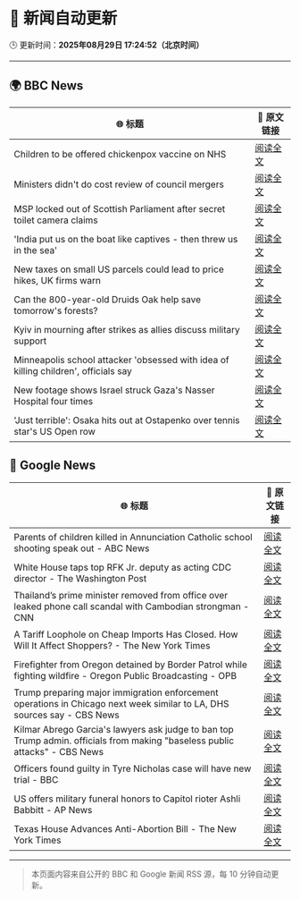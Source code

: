 # 🧠 新闻自动更新

🕒 更新时间：**2025年08月29日 17:24:52（北京时间）**

---

## 🌍 BBC News

| 🌐 标题 | 🔗 原文链接 |
|--------|-------------|
| Children to be offered chickenpox vaccine on NHS | [阅读全文](https://www.bbc.com/news/articles/c860n445vyxo?at_medium=RSS&at_campaign=rss) |
| Ministers didn't do cost review of council mergers | [阅读全文](https://www.bbc.com/news/articles/cj9wxnlnrxdo?at_medium=RSS&at_campaign=rss) |
| MSP locked out of Scottish Parliament after secret toilet camera claims | [阅读全文](https://www.bbc.com/news/articles/c9wy40rxrvxo?at_medium=RSS&at_campaign=rss) |
| 'India put us on the boat like captives - then threw us in the sea' | [阅读全文](https://www.bbc.com/news/articles/c4g0p0522zeo?at_medium=RSS&at_campaign=rss) |
| New taxes on small US parcels could lead to price hikes, UK firms warn | [阅读全文](https://www.bbc.com/news/articles/cvg3yjnq5zeo?at_medium=RSS&at_campaign=rss) |
| Can the 800-year-old Druids Oak help save tomorrow's forests? | [阅读全文](https://www.bbc.com/news/articles/cx2xz8r7egpo?at_medium=RSS&at_campaign=rss) |
| Kyiv in mourning after strikes as allies discuss military support | [阅读全文](https://www.bbc.com/news/articles/cy9834jp9qno?at_medium=RSS&at_campaign=rss) |
| Minneapolis school attacker 'obsessed with idea of killing children', officials say | [阅读全文](https://www.bbc.com/news/articles/c4g0lyny7ydo?at_medium=RSS&at_campaign=rss) |
| New footage shows Israel struck Gaza's Nasser Hospital four times | [阅读全文](https://www.bbc.com/news/articles/cly6lxn1l4po?at_medium=RSS&at_campaign=rss) |
| 'Just terrible': Osaka hits out at Ostapenko over tennis star's US Open row | [阅读全文](https://www.bbc.com/sport/tennis/articles/c707lv5vxxdo?at_medium=RSS&at_campaign=rss) |

## 📰 Google News

| 🌐 标题 | 🔗 原文链接 |
|--------|-------------|
| Parents of children killed in Annunciation Catholic school shooting speak out - ABC News | [阅读全文](https://news.google.com/rss/articles/CBMihwFBVV95cUxOT2s0anZ6ZkxibEFTdkZKejMxQjRQZld6UmlrZG9kTEdwU2F0VmVHUjl5TWtnMkxLVTZ6SUtzRThkUV84VEJXQ0NoRk52RUhIWHo0NlVyVV9YeExkSFc3LVRCQ0lzSFBScXY0V0lyY3dQRnQ5SHd1cmNpOUJ3M1pBeTluTTFTMHPSAYwBQVVfeXFMTjZpM2J3NHd0Tkk3YUhEV2xXUTd3bXVXcXNkZUJqdk5kZ2dMcXdVbXhJdmRRZG9Hb1A2azZySUcyWVlQemRvWE9Zd2FhRXVXeEhlVGd4YS1tMENQdnpJbUh4M1RESWUtUlZ0NGtsUXNFdWhzRnVsRGlYSDBObTVQMnhoTnlINlBzZEwybmg?oc=5) |
| White House taps top RFK Jr. deputy as acting CDC director - The Washington Post | [阅读全文](https://news.google.com/rss/articles/CBMigAFBVV95cUxPU3RlMUYzQzh6MzNTa0hPZnpRRVRudlJwZEE4RlZPV1JXOEVyUVVrVFVWZVJNN3VETmxBTnJ5WDBkcktCeFRFS2tHbHJHM3lVWkozUHlBQk1iaEdTQkc4am1fNmJIeXZxZjV5WTZ0eEhNYWRoczZWR2IzYWdzMjhyNw?oc=5) |
| Thailand’s prime minister removed from office over leaked phone call scandal with Cambodian strongman - CNN | [阅读全文](https://news.google.com/rss/articles/CBMiigFBVV95cUxQNWd5TG5CM2NKRWR4YnNiWm01ckJfNXplS2U4bU5GOUlwTW95U1NzNTBLZTE5ZGZXUGUwMk1IMEpaZTJKSlpkZ3Y2aXRrQ0JoU0RDYmlMS2dvbFAzcHp6SU9nYTk0VzJpSTdPQ0FySm5Gal9tbWxUNlFLMGMwX2dKY2R5c2dZOEJ2aFE?oc=5) |
| A Tariff Loophole on Cheap Imports Has Closed. How Will It Affect Shoppers? - The New York Times | [阅读全文](https://news.google.com/rss/articles/CBMifkFVX3lxTE9nUnkxTC1pQ0owMEJPTTRfNWVHcG9Hdm5oTUN5V0V3eEtHakh2SUVTajZCSEZaRXRpTlJrV0hiYWJjSGhmSmJQWFhQYVJfaXNCcWl1SGFSV2Z3X2dKN2ctWUFxZnZvTDA0aVA2N3N6cjZFdWR6OTNoNUFadXZFZw?oc=5) |
| Firefighter from Oregon detained by Border Patrol while fighting wildfire - Oregon Public Broadcasting - OPB | [阅读全文](https://news.google.com/rss/articles/CBMipwFBVV95cUxOU0tzdVpEZ1FCamNEclpCc1lQYTNGODlJWDM2V3hUNHQtblM1M1NhRGpld0MwZjViUDZiZlVHcDZDcnQ2R29Ua1o2SWZfRmo1VmIxMWQ5VVhKdy1mR0cxNFV3VkN2d1NBejhVQjA3QnRYV0dZdGFRQTZ1VnJfSVloTGo0VkEyWUVKcWVKenJqSm9yYTRiMjljVnlKcFItWVljZGY5OWF2UQ?oc=5) |
| Trump preparing major immigration enforcement operations in Chicago next week similar to LA, DHS sources say - CBS News | [阅读全文](https://news.google.com/rss/articles/CBMijgFBVV95cUxOcDRiNDJQNXhnZlllZ1NXMUpMaVk1TU1HS0F5ZHBPQXprZW1rOVFuMXVtOGF6ZmEzY0pJRVRNamJNNzYyUkZTMUc2cnNKbDRxWlpjeWl1NVFNLUc1WE44aDZhQ0tXRUNzT1hjZDdPYVZVTXp2dDFNN2tjSF9WM2VSVjQxRTFqMlNmb2swcG9B?oc=5) |
| Kilmar Abrego Garcia's lawyers ask judge to ban top Trump admin. officials from making "baseless public attacks" - CBS News | [阅读全文](https://news.google.com/rss/articles/CBMiqgFBVV95cUxOMnhNNEgwSEh4NXFqS212TndScEVUMGRwTGxYbVpQR1VhUTNxNzF4TVhEMEFuN3FLbXFWYjU2UDFiaThFXzFzNFpUZnNuZmtYYVdNSHpEd2czQzlxaEU2MFpWZVQxeHJvVTloQktsU2REVlNRUFJUUGhQazZqSWUzb0NIVWRGN3NDNm1YWFRjbk1Ib1o1Wmg3V3lrTUw5R1BUaW5JQjNzWWFPUdIBrwFBVV95cUxOaVh3dXpxcUtOZ3BlMFB5TWFtNkU1a0tvcC03ZWJVMFBZVlRNR2J2STUzcEhMTmI1a1A1T00zLVo2b0gtSktwY1pibFc1MmxDZnhhUmNVVGk0SVpRZ1I5Q19udDFKbHFHTklneUI0dGZlVzlMOWdnQXVVanNlSlViQnlCcmR3RWhQMUY4N01PckRmS0ZWQ0lYVDB1M29vTjFoTEk4RmIyZlNtWjdHWm1Z?oc=5) |
| Officers found guilty in Tyre Nicholas case will have new trial - BBC | [阅读全文](https://news.google.com/rss/articles/CBMiWkFVX3lxTE52VDNrYWRERU9IU1lweHQwZVh2UXNWekVTWDJkbFJYdjRyY2tHeXdTVWQzNkVKTGdYcmUwNVZvWUphcFdocGF5QV8yU3BycHluR2FnYWo0VEduUdIBX0FVX3lxTFAyUlI4NnVLQXo1eXItOEdVNWpKMWd3dFl6MWVhZmdPQU83ZlFlRVJjNXBPMUpleVJ4MDBfYUdZQ2ktQjktakg5dlFqUmV3LVFHVXQzVzJxQVY3ZTltOVZj?oc=5) |
| US offers military funeral honors to Capitol rioter Ashli Babbitt - AP News | [阅读全文](https://news.google.com/rss/articles/CBMiqwFBVV95cUxPY1dwOTNwU2xTSTZwbENhNDJuOGVQQVNlaTZxeEdnZmZ3UWNPb1NUYkJuNC04X0JBSVRrcVZWZkdQR1hDT1NpUjFpS1dBR0RkQ1hQU01sN3owVEdOSHZsWlYxQWxmTXV6a1MzOXZzSS1qN2s5cldOTmlzNWFqcjZaWXBCdWlyckhvRVA1SVI4UXV3aTFTY2hocVpGbXpZbTVOTmZYQVVKNVVaaFE?oc=5) |
| Texas House Advances Anti-Abortion Bill - The New York Times | [阅读全文](https://news.google.com/rss/articles/CBMigwFBVV95cUxOMXJNRXB1RFJXQXF3MW0zbUNlWWNPXzhjaG40WDJZLWpaQ25Fa3N0U3NhakJxa0IyRGpPMUc4c0tRQlJzMkt2M3J2ZzZEX2dteE8wZTE5eVF0Zml2QVdQd011ZFRTM0ZmaDd2b2xMa0FsOHVJYUxCTUdtRktKdXNrcDVncw?oc=5) |

---
> 本页面内容来自公开的 BBC 和 Google 新闻 RSS 源，每 10 分钟自动更新。